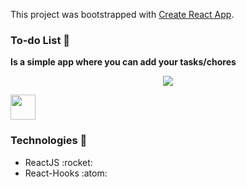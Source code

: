 This project was bootstrapped with [Create React App](https://github.com/facebook/create-react-app).

### To-do List :blue_book:
**Is a simple app where you can add your tasks/chores**

<p align="center">
    <img src="https://img.shields.io/badge/Netlify-00C7B7?logo=netlify&style=for-the-badge&logoColor=white" />
</p>

<img src="./assets/GifExample.gif" width="40" height="40">

### Technologies :rocket:

<ul>
    <li>ReactJS :rocket:</li>
    <li>React-Hooks :atom:</li>
</ul>